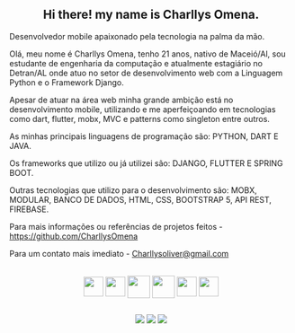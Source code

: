 <div align = "center">
  
## Hi there! my name is Charllys Omena. ##
  
</div>  

Desenvolvedor mobile apaixonado pela tecnologia na palma da mão. 

Olá, meu nome é Charllys Omena, tenho 21 anos, nativo de Maceió/Al, sou estudante de engenharia da computação e atualmente estagiário no Detran/AL onde atuo no setor de desenvolvimento web com a Linguagem Python e o Framework Django.

Apesar de atuar na área web minha grande ambição está no desenvolvimento mobile, utilizando e me aperfeiçoando em tecnologias como dart, flutter, mobx, MVC e patterns como singleton entre outros.

As minhas principais linguagens de programação são: PYTHON, DART E JAVA.

Os frameworks que utilizo ou já utilizei são: DJANGO, FLUTTER E SPRING BOOT.

Outras tecnologias que utilizo para o desenvolvimento são: MOBX, MODULAR, BANCO DE DADOS, HTML, CSS, BOOTSTRAP 5, API REST, FIREBASE.

Para mais informações ou referências de projetos feitos - https://github.com/CharllysOmena

Para um contato mais imediato - Charllysoliver@gmail.com
  
</div>
  
<div align = "center" style = "display: inline_block"> <br>
  <img align = "center" height = "35" width = "35" src="https://cdn.jsdelivr.net/gh/devicons/devicon/icons/dart/dart-original.svg" />
  <img align = "center" height = "35" width = "35" src="https://cdn.jsdelivr.net/gh/devicons/devicon/icons/flutter/flutter-original.svg" />
  <img align = "center" height = "40" width = "40" src="https://cdn.jsdelivr.net/gh/devicons/devicon/icons/python/python-original.svg" />
  <img align = "center" height = "40" width = "40" src="https://icon-library.com/images/django-icon/django-icon-0.jpg" />
  <img align = "center" height = "35" width = "35" src="https://cdn.jsdelivr.net/gh/devicons/devicon/icons/css3/css3-original.svg" />
  <img align = "center" height = "35" width = "35" src="https://cdn.jsdelivr.net/gh/devicons/devicon/icons/html5/html5-original.svg" />
</div>

  ##
 
<div align = "center"> 

  <a href="https://www.instagram.com/charllys_omena/" target="_blank"><img src="https://img.shields.io/badge/-Instagram-%23E4405F?style=for-the-badge&logo=instagram&logoColor=white" target="_blank"></a> 
  <a href = "mailto:charllysoliver@gmail.com"><img src="https://img.shields.io/badge/-Gmail-%23333?style=for-the-badge&logo=gmail&logoColor=white" target="_blank"></a>
  <a href="https://www.linkedin.com/in/charllys-omena-952964211/" target="_blank"><img src="https://img.shields.io/badge/-LinkedIn-%230077B5?style=for-the-badge&logo=linkedin&logoColor=white" target="_blank"></a> 
 
</div>


